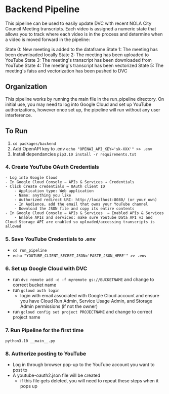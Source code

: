         
# Backend Pipeline

This pipeline can be used to easily update DVC with recent NOLA City Council Meeting transcripts. Each video is assigned a numeric state that allows you to track where each video is in the process and determine when a video is moved forward in the pipeline:

State 0: New meeting is added to the dataframe
State 1: The meeting has been downloaded locally
State 2: The meeting has been uploaded to YouTube
State 3: The meeting's transcript has been downloaded from YouTube
State 4: The meeting's transcript has been vectorized
State 5: The meeting's faiss and vectorization has been pushed to DVC

## Organization

This pipeline works by running the main file in the run_pipeline directory. On initial use, you may need to log into Google Cloud and set up YouTube authorizations, however once set up, the pipeline will run without any user interference. 

## To Run

1. `cd packages/backend`
2. Add OpenAPI key to .env
    `echo "OPENAI_API_KEY='sk-XXX'" >> .env`
3. Install dependancies
    `pip3.10 install -r requirements.txt`

### 4. Create YouTube OAuth Credentials
    - Log into Google Cloud
    - In Google Cloud Console → APIs & Services → Credentials
    - Click Create credentials → OAuth client ID
        - Application type: Web application
        - Name: anything you like
        - Authorized redirect URI: http://localhost:8080/ (or your own)
        - In Audience, add the email that owns your YouTube channel
        - Download the JSON file and copy its entire contents
    - In Google Cloud Console → APIs & Services  → Enabled APIs & Services
        - Enable APIs and services: make sure Youtube Data API v3 and Cloud Storage API are enabled so uploaded/accessing transcripts is allowed

### 5. Save YouTube Credentials to .env #
- `cd run_pipeline`
- `echo "YOUTUBE_CLIENT_SECRET_JSON='PASTE_JSON_HERE'" >> .env`

### 6. Set up Google Cloud with DVC
- run `dvc remote add -d -f myremote gs://BUCKETNAME` and change to correct bucket name
- run `gcloud auth login`
    - login with email associated with Google Cloud account and ensure you have Cloud Run Admin, Service Usage Admin, and Storage Admin permissions (if not the owner)
- run `gcloud config set project PROJECTNAME` and change to correct project name

### 7. Run Pipeline for the first time
`python3.10 __main__.py`

### 8. Authorize posting to YouTube
- Log in through browser pop-up to the YouTube account you want to post to
- A youtube-oauth2.json file will be created 
    - if this file gets deleted, you will need to repeat these steps when it pops up



    






